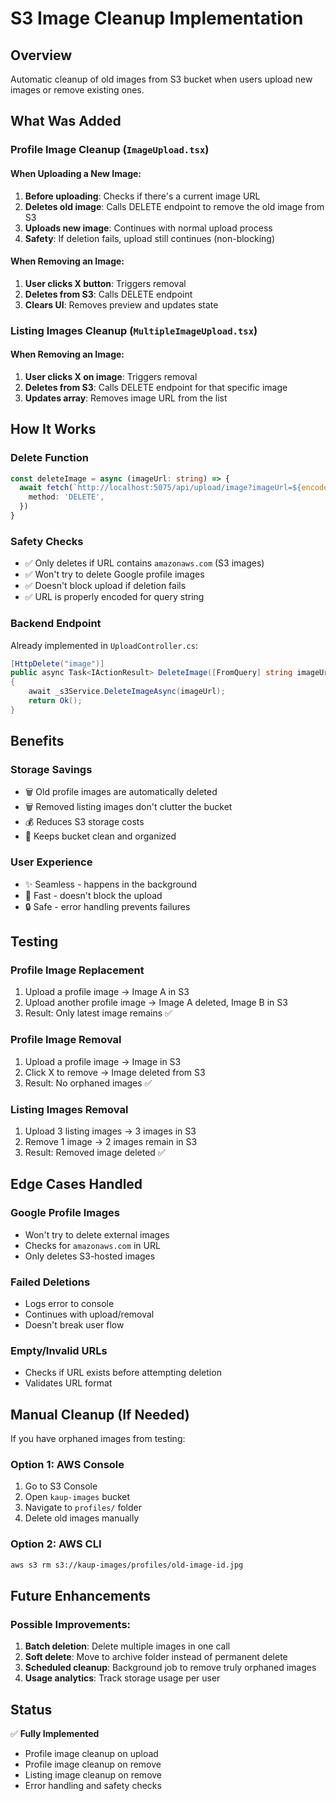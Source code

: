 # S3 Image Cleanup Implementation

## Overview
Automatic cleanup of old images from S3 bucket when users upload new images or remove existing ones.

## What Was Added

### Profile Image Cleanup (`ImageUpload.tsx`)

#### When Uploading a New Image:
1. **Before uploading**: Checks if there's a current image URL
2. **Deletes old image**: Calls DELETE endpoint to remove the old image from S3
3. **Uploads new image**: Continues with normal upload process
4. **Safety**: If deletion fails, upload still continues (non-blocking)

#### When Removing an Image:
1. **User clicks X button**: Triggers removal
2. **Deletes from S3**: Calls DELETE endpoint
3. **Clears UI**: Removes preview and updates state

### Listing Images Cleanup (`MultipleImageUpload.tsx`)

#### When Removing an Image:
1. **User clicks X on image**: Triggers removal
2. **Deletes from S3**: Calls DELETE endpoint for that specific image
3. **Updates array**: Removes image URL from the list

## How It Works

### Delete Function
```typescript
const deleteImage = async (imageUrl: string) => {
  await fetch(`http://localhost:5075/api/upload/image?imageUrl=${encodeURIComponent(imageUrl)}`, {
    method: 'DELETE',
  })
}
```

### Safety Checks
- ✅ Only deletes if URL contains `amazonaws.com` (S3 images)
- ✅ Won't try to delete Google profile images
- ✅ Doesn't block upload if deletion fails
- ✅ URL is properly encoded for query string

### Backend Endpoint
Already implemented in `UploadController.cs`:
```csharp
[HttpDelete("image")]
public async Task<IActionResult> DeleteImage([FromQuery] string imageUrl)
{
    await _s3Service.DeleteImageAsync(imageUrl);
    return Ok();
}
```

## Benefits

### Storage Savings
- 🗑️ Old profile images are automatically deleted
- 🗑️ Removed listing images don't clutter the bucket
- 💰 Reduces S3 storage costs
- 🧹 Keeps bucket clean and organized

### User Experience
- ✨ Seamless - happens in the background
- 🚀 Fast - doesn't block the upload
- 🔒 Safe - error handling prevents failures

## Testing

### Profile Image Replacement
1. Upload a profile image → Image A in S3
2. Upload another profile image → Image A deleted, Image B in S3
3. Result: Only latest image remains ✅

### Profile Image Removal
1. Upload a profile image → Image in S3
2. Click X to remove → Image deleted from S3
3. Result: No orphaned images ✅

### Listing Images Removal
1. Upload 3 listing images → 3 images in S3
2. Remove 1 image → 2 images remain in S3
3. Result: Removed image deleted ✅

## Edge Cases Handled

### Google Profile Images
- Won't try to delete external images
- Checks for `amazonaws.com` in URL
- Only deletes S3-hosted images

### Failed Deletions
- Logs error to console
- Continues with upload/removal
- Doesn't break user flow

### Empty/Invalid URLs
- Checks if URL exists before attempting deletion
- Validates URL format

## Manual Cleanup (If Needed)

If you have orphaned images from testing:

### Option 1: AWS Console
1. Go to S3 Console
2. Open `kaup-images` bucket
3. Navigate to `profiles/` folder
4. Delete old images manually

### Option 2: AWS CLI
```bash
aws s3 rm s3://kaup-images/profiles/old-image-id.jpg
```

## Future Enhancements

### Possible Improvements:
1. **Batch deletion**: Delete multiple images in one call
2. **Soft delete**: Move to archive folder instead of permanent delete
3. **Scheduled cleanup**: Background job to remove truly orphaned images
4. **Usage analytics**: Track storage usage per user

## Status
✅ **Fully Implemented**
- Profile image cleanup on upload
- Profile image cleanup on remove
- Listing image cleanup on remove
- Error handling and safety checks
